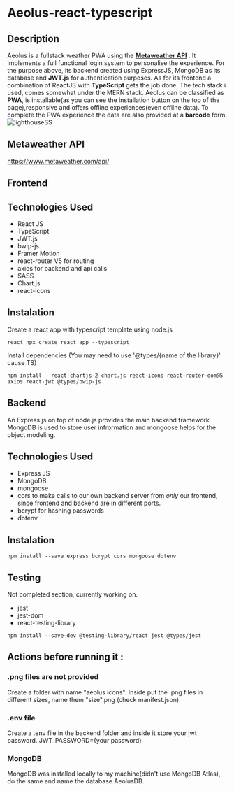 # Aeolus-react-typescript

## Description<br>

Aeolus is a fullstack weather PWA using the [**Metaweather API**](https://www.metaweather.com/api/)
. It implements a full functional login system to personalise the experience. For the purpose above, its backend created using ExpressJS, MongoDB as its database and **JWT.js** for authentication purposes. As for its frontend a combination of ReactJS with **TypeScript** gets the job done. The tech stack i used, comes somewhat under the MERN stack. Aeolus can be classified as **PWA**, is installable(as you can see the installation button on the top of the page),responsive and offers offline experiences(even offline data). To complete the PWA experience the data are also provided at a **barcode** form.
![lighthouseSS](https://user-images.githubusercontent.com/25753991/162470257-4f96d26c-fc53-4e2a-858b-a90729ae3331.jpg)

## Metaweather API
https://www.metaweather.com/api/

## Frontend<br>

## Technologies Used<br>

* React JS
* TypeScript
* JWT.js 
* bwip-js
* Framer Motion
* react-router V5 for routing 
* axios for backend and api calls
* SASS
* Chart.js 
* react-icons

## Instalation<br>

Create a react app with typescript template using node.js

```
react npx create react app --typescript

```
Install dependencies
(You may need to use '@types/{name of the library}' cause TS)

```
npm install   react-chartjs-2 chart.js react-icons react-router-dom@5 axios react-jwt @types/bwip-js

```


## Backend<br>

An Express.js on top of node.js provides the main backend framework. MongoDB is used to store user infrormation and mongoose helps for the object modeling.


## Technologies Used<br>

* Express JS
* MongoDB
* mongoose
* cors to make calls to our own backend server from *only* our frontend, since frontend and backend are in different ports.
* bcrypt for hashing passwords
* dotenv

## Instalation<br>

```
npm install --save express bcrypt cors mongoose dotenv

```

## Testing<br>

Not completed section, currently working on.

* jest
* jest-dom
* react-testing-library


```
npm install --save-dev @testing-library/react jest @types/jest

```

## Actions before running it : <br>
### .png files are not provided<br>

Create a folder with name "aeolus icons". Inside put the .png files in different sizes, name them "size".png (check manifest.json). 

### .env file<br>

Create a .env file in the backend folder and inside it store your jwt password.
JWT_PASSWORD={your password}

### MongoDB<br>
MongoDB was installed locally to my machine(didn't use MongoDB Atlas), do the same and name the database AeolusDB.


